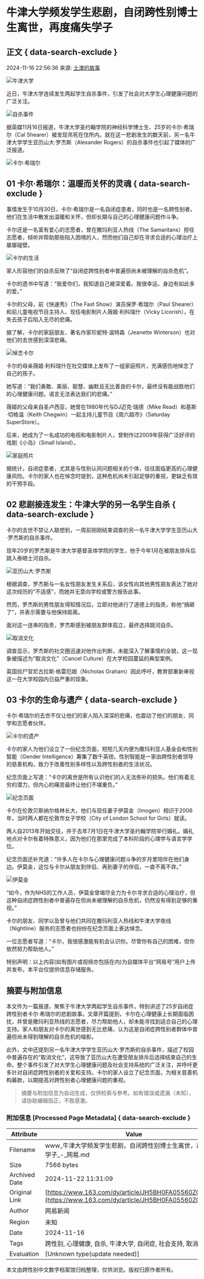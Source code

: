 # 牛津大学频发学生悲剧，自闭跨性别博士生离世，再度痛失学子

## 正文 { data-search-exclude }


2024-11-16 22:56:36 来源: [土澳的故事](https://www.163.com/dy/media/T1669377407945.html)

![牛津大学](https://static.ws.126.net/163/f2e/dy_media/dy_media/static/images/ipLocation.f6d00eb.svg)

近日，牛津大学连续发生两起学生自杀事件，引发了社会对大学生心理健康问题的广泛关注。

![自杀事件](https://nimg.ws.126.net/?url=http%3A%2F%2Fdingyue.ws.126.net%2F2024%2F1116%2F71e53a82j00sn1the001cd000hl00o5m.jpg&thumbnail=660x2147483647&quality=80&type=jpg)

据英媒11月16日报道，牛津大学圣约翰学院的神经科学博士生、25岁的卡尔·希瑞尔（Cal Shearer）被发现吊死在住所内。就在这一悲剧发生的数天前，另一名牛津大学学生亚历山大·罗杰斯（Alexander Rogers）的自杀事件也引起了媒体的广泛报道。

![卡尔·希瑞尔](https://nimg.ws.126.net/?url=http%3A%2F%2Fdingyue.ws.126.net%2F2024%2F1116%2F31486fd9j00sn1thf001od000zc00b6m.jpg&thumbnail=660x2147483647&quality=80&type=jpg)

## 01 卡尔·希瑞尔：温暖而关怀的灵魂 { data-search-exclude }

事情发生于10月30日，卡尔·希瑞尔是一名自闭症患者，同时也是一名跨性别者，他们在生活中散发出温暖和关怀，但却长期与自己的心理健康问题作斗争。

卡尔还是一名富有爱心的志愿者，曾在撒玛利亚人热线（The Samaritans）担任志愿者，倾听并帮助那些陷入困境的人，然而他们自己却在寻求合适的心理治疗上屡屡碰壁。

![卡尔的生活](https://nimg.ws.126.net/?url=http%3A%2F%2Fdingyue.ws.126.net%2F2024%2F1116%2F150961c8j00sn1thf002vd000hm00l0m.jpg&thumbnail=660x2147483647&quality=80&type=jpg)

家人形容他们的自杀反映了“自闭症跨性别者中普遍但尚未被理解的自杀危机”。

卡尔的遗书中写道：“我爱你们，我知道自己被深爱着。我很幸运，身边有如此多的爱。”

卡尔的父母，前《快速秀》（The Fast Show）演员保罗·希瑞尔（Paul Shearer）和前儿童电视节目主持人、现任电影制片人薇姬·利科瑞什（Vicky Licorish），在失去孩子后陷入无尽的悲痛。

据了解，卡尔的家庭朋友、著名作家珍妮特·温特森（Jeanette Winterson）也对他们的去世感到深深悲痛。

![悼念卡尔](https://nimg.ws.126.net/?url=http%3A%2F%2Fdingyue.ws.126.net%2F2024%2F1116%2Fa02474b8j00sn1the0023d000hm00bpm.jpg&thumbnail=660x2147483647&quality=80&type=jpg)

卡尔的母亲薇姬·利科瑞什在社交媒体上发布了一组家庭照片，充满感伤地悼念了自己的孩子。

她写道：“我们勇敢、美丽、聪慧、幽默且无比善良的卡尔，最终没有能战胜他们的心理健康问题。语言无法表达我们的悲痛。”

薇姬的父母来自圣卢西亚，她曾在1980年代与DJ迈克·瑞德（Mike Read）和基斯·切格温（Keith Chegwin）一起主持儿童节目《周六超市》（Saturday SuperStore）。

后来，她成为了一名成功的电视和电影制片人，曾制作过2009年获得广泛好评的戏剧《小岛》（Small Island）。

![家庭照片](https://nimg.ws.126.net/?url=http%3A%2F%2Fdingyue.ws.126.net%2F2024%2F1116%2F52580691j00sn1the0011d000hm00hmm.jpg&thumbnail=660x2147483647&quality=80&type=jpg)

据统计，自闭症患者，尤其是与性别认同问题相关的个体，往往面临更高的心理健康风险。卡尔的家人也在悼念时提到，这种危机尚未引起足够的重视，更缺乏有效的干预手段。

## 02 悲剧接连发生：牛津大学的另一名学生自杀 { data-search-exclude }

卡尔的去世不禁让人联想到，一周前刚刚结束调查的另一名牛津大学学生亚历山大·罗杰斯的自杀事件。

现年20岁的罗杰斯是牛津大学基督圣体学院的学生，他于今年1月在被朋友排斥后跳入泰晤士河自杀。

![亚历山大·罗杰斯](https://nimg.ws.126.net/?url=http%3A%2F%2Fdingyue.ws.126.net%2F2024%2F1116%2F30f9fed1j00sn1the001ed000ho00amm.jpg&thumbnail=660x2147483647&quality=80&type=jpg)

根据调查，罗杰斯与一名女性朋友发生关系后，该女性向其他男性朋友表达了她对这次经历的“不适感”，而她并无意向学校或警方报告此事。

然而，罗杰斯的男性朋友得知情况后，立即对他进行了道德上的指责，称他“搞砸了”，并表示需要与他保持距离。

面对这一连串的指责，罗杰斯感到被朋友群体孤立，最终选择跳河自杀。

![取消文化](https://nimg.ws.126.net/?url=http%3A%2F%2Fdingyue.ws.126.net%2F2024%2F1116%2F34d5bd6ej00sn1the001jd000h8009qm.jpg&thumbnail=660x2147483647&quality=80&type=jpg)

调查显示，罗杰斯的社交圈迅速对他作出判断，未能深入了解事情的全貌，这一现象被描述为“取消文化”（Cancel Culture）在大学校园蔓延的典型案例。

英国验尸官尼古拉斯·格雷厄姆（Nicholas Graham）因此呼吁，教育部重新审视这一在大学校园内日益严重的现象。

## 03 卡尔的生命与遗产 { data-search-exclude }

卡尔·希瑞尔的去世不仅让他们的家人陷入深深的悲痛，也震动了他们的朋友、同学和志愿者伙伴。

![卡尔的遗产](https://nimg.ws.126.net/?url=http%3A%2F%2Fdingyue.ws.126.net%2F2024%2F1116%2F6e01df37j00sn1the0041d000hm00nhm.jpg&thumbnail=660x2147483647&quality=80&type=jpg)

卡尔的家人为他们设立了一份纪念页面，短短几天内便为撒玛利亚人基金会和性别智能（Gender Intelligence）筹集了数千英镑。性别智能是一家由跨性别者领导的慈善机构，致力于改善性别多样性以及跨性别者的生活状况。

纪念页面上写道：“卡尔的离世是所有认识他们的人无法弥补的损失。他们有着无穷的潜力，但内心的痛苦最终让他们不堪重负。”

![纪念页面](https://nimg.ws.126.net/?url=http%3A%2F%2Fdingyue.ws.126.net%2F2024%2F1116%2F86dd10e7j00sn1the002hd000hm00nhm.jpg&thumbnail=660x2147483647&quality=80&type=jpg)

卡尔在伦敦贝斯纳尔格林长大，他们与现任妻子伊莫金（Imogen）相识于2006年，当时两人都在伦敦市女子学校（City of London School for Girls）就读。

两人自2013年开始交往，并于去年7月1日在牛津大学圣约翰学院举行婚礼。婚礼地点对卡尔有着特殊意义，因为他们在那里完成了本科阶段的心理学与语言学学位。

纪念页面还补充道：“许多人在卡尔与心理健康问题斗争的岁月里陪伴在他们身边。伊莫金，这位与卡尔从朋友到伴侣、再到妻子的伴侣，一直不离不弃。”

![伊莫金](https://nimg.ws.126.net/?url=http%3A%2F%2Fdingyue.ws.126.net%2F2024%2F1116%2Fb2f52f62j00sn1the002rd000hm00nhm.jpg&thumbnail=660x2147483647&quality=80&type=jpg)

“如今，作为NHS的工作人员，伊莫金曾竭尽全力为卡尔寻求合适的心理治疗，但这种自闭症跨性别者中普遍存在但尚未被理解的自杀危机，仍然没有得到足够的重视。”

卡尔的朋友、同学以及曾与他们共同在撒玛利亚人热线和牛津大学夜线（Nightline）服务的志愿者也纷纷在纪念页面上表达悼念。

一位志愿者写道：“卡尔，我很感激能有机会认识你。尽管你有自己的困难，但你依然努力帮助他人。”

特别声明：以上内容(如有图片或视频亦包括在内)为自媒体平台“网易号”用户上传并发布，本平台仅提供信息存储服务。

## 摘要与附加信息

<!-- tcd_abstract -->
本文件为一篇报道，聚焦于牛津大学两起学生自杀事件，特别讲述了25岁自闭症跨性别者卡尔·希瑞尔的悲剧故事。文章开篇提到，卡尔在心理健康上长期面临困扰，并曾是撒玛利亚热线的志愿者，尽力帮助他人，却未能寻找到适合自己的心理支持。家人和朋友对卡尔的离世感到无比悲痛，认为这是自闭症跨性别者群体中普遍但尚未得到理解的自杀危机的缩影。

此外，文中还提到另一名牛津大学学生亚历山大·罗杰斯的自杀事件，描述了校园中普遍存在的“取消文化”，这导致了亚历山大在遭受朋友排斥后选择结束自己的生命。整个事件引发了对大学生心理健康问题及社会支持系统的广泛关注，并呼吁更多针对自闭症跨性别者的关爱和支持。卡尔的家人设立了纪念页面，为相关慈善机构募款，以期提高对跨性别者心理健康问题的重视。
<!-- tcd_abstract_end -->

> 摘要与附加信息为自动生成，仅供检索与参考。如有错误或遗漏（未知），请协助编辑指正，不胜感激。

### 附加信息 [Processed Page Metadata] { data-search-exclude }

| Attribute       | Value                                  |
|-----------------|----------------------------------------|
| Filename        | www_牛津大学频发学生悲剧，自闭跨性别博士生离世，再度痛失学子_-_网易.md                             |
| Size            | 7566 bytes                           |
| Archived Date   | 2024-11-22 11:31:09                             |
| Original Link   | [https://www.163.com/dy/article/JH5BH0FA05560ZCW.html](https://www.163.com/dy/article/JH5BH0FA05560ZCW.html)                       |
| Author          | 网易新闻                               |
| Region          | 未知                               |
| Date            | 2024-11-16                                 |
| Tags            | 跨性别, 心理健康, 自杀, 牛津大学, 自闭症, 社会支持, 取消文化                                 |
| Evaluation            | [Unknown type(update needed)]                                 |
<!-- tcd_table_end -->

本文由跨性别中文数字档案馆归档整理，仅供浏览。版权归原作者所有。
